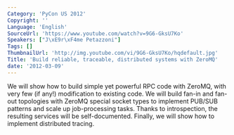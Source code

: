 ```yaml
---
Category: 'PyCon US 2012'
Copyright: ''
Language: 'English'
SourceUrl: 'https://www.youtube.com/watch?v=9G6-GksU7Ko'
Speakers: ["J\xE9r\xF4me Petazzoni"]
Tags: []
ThumbnailUrl: 'http://img.youtube.com/vi/9G6-GksU7Ko/hqdefault.jpg'
Title: 'Build reliable, traceable, distributed systems with ZeroMQ'
date: '2012-03-09'
---
```

We will show how to build simple yet powerful RPC code with ZeroMQ, with very
few (if any!) modification to existing code. We will build fan-in and fan-out
topologies with ZeroMQ special socket types to implement PUB/SUB patterns and
scale up job-processing tasks. Thanks to introspection, the resulting services
will be self-documented. Finally, we will show how to implement distributed
tracing.
